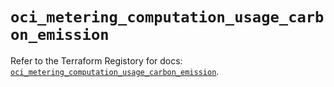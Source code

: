 # `oci_metering_computation_usage_carbon_emission`

Refer to the Terraform Registory for docs: [`oci_metering_computation_usage_carbon_emission`](https://registry.terraform.io/providers/oracle/oci/6.18.0/docs/resources/metering_computation_usage_carbon_emission).
